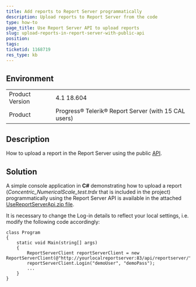 ```yaml
---
title: Add reports to Report Server programmatically
description: Upload reports to Report Server from the code
type: how-to
page_title: Use Report Server API to upload reports 
slug: upload-reports-in-report-server-with-public-api
position: 
tags: 
ticketid: 1168719
res_type: kb
---
```


## Environment
<table>
	<tr>
		<td>Product Version</td>
		<td>4.1 18.604</td>
	</tr>
	<tr>
		<td>Product</td>
		<td>Progress® Telerik® Report Server (with 15 CAL users)</td>
	</tr>
</table>


## Description
How to upload a report in the Report Server using the public [API](../implementer-guide/apis/rest-api/overview).

## Solution
A simple console application in **C#** demonstrating how to upload a report (_Concentric_NumericalScale_test.trdx_ that is included in the project) programmatically using the Report Server API is available in the attached [UseReportServerApi.zip file](https://www.telerik.com/docs/default-source/knowledgebasearticleattachments/reporting/usereportserverapi.zip?sfvrsn=7c04b2b5_2).

It is necessary to change the Log-in details to reflect your local settings, i.e. modify the following code accordingly:
```CSharp
class Program
{
    static void Main(string[] args)
    {
        ReportServerClient reportServerClient = new ReportServerClient(@"http://yourlocalreportserver:83/api/reportserver/");
        reportServerClient.Login("demoUser", "demoPass");
        ...
    }
}
```

